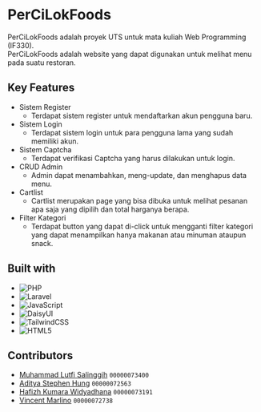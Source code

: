 # PerCiLokFoods

PerCiLokFoods adalah proyek UTS untuk mata kuliah Web Programming (IF330).<br />
PerCiLokFoods adalah website yang dapat digunakan untuk melihat menu pada suatu restoran.


## Key Features

* Sistem Register
  - Terdapat sistem register untuk mendaftarkan akun pengguna baru.
* Sistem Login
  - Terdapat sistem login untuk para pengguna lama yang sudah memiliki akun.
* Sistem Captcha
  - Terdapat verifikasi Captcha yang harus dilakukan untuk login.
* CRUD Admin
  - Admin dapat menambahkan, meng-update, dan menghapus data menu.
* Cartlist
  - Cartlist merupakan page yang bisa dibuka untuk melihat pesanan apa saja yang dipilih dan total harganya berapa.
* Filter Kategori
  - Terdapat button yang dapat di-click untuk mengganti filter kategori yang dapat menampilkan hanya makanan atau minuman ataupun snack.
 
## Built with 

* ![PHP](https://img.shields.io/badge/php-%23777BB4.svg?style=for-the-badge&logo=php&logoColor=white)
* ![Laravel](https://img.shields.io/badge/laravel-%23FF2D20.svg?style=for-the-badge&logo=laravel&logoColor=white)
* ![JavaScript](https://img.shields.io/badge/javascript-%23323330.svg?style=for-the-badge&logo=javascript&logoColor=%23F7DF1E)
* ![DaisyUI](https://img.shields.io/badge/daisyui-5A0EF8?style=for-the-badge&logo=daisyui&logoColor=white)
* ![TailwindCSS](https://img.shields.io/badge/tailwindcss-%2338B2AC.svg?style=for-the-badge&logo=tailwind-css&logoColor=white)
* ![HTML5](https://img.shields.io/badge/html5-%23E34F26.svg?style=for-the-badge&logo=html5&logoColor=white)

## Contributors

* [Muhammad Lutfi Salinggih](https://www.instagram.com/salinggih_/)	`00000073400`
* [Aditya Stephen Hung](https://www.instagram.com/adityastpn_/)		`00000072563`
* [Hafizh Kumara Widyadhana](https://www.instagram.com/haaa_kw/)	`00000073191`
* [Vincent Marlino](https://www.instagram.com/marli.no/)		`00000072738`
